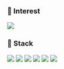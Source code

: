 ### 🚀 Interest
<img src="https://img.shields.io/badge/NLP-informational?style=flat-square&logo=Security&logoColor=white"/>

### 🚀 Stack
<img src="https://img.shields.io/badge/Python-3766AB?style=flat-square&logo=Python&logoColor=white"/> <img src="https://img.shields.io/badge/Swift-F05138?style=flat-square&logo=Swift&logoColor=white"/> <img src="https://img.shields.io/badge/Java-007396?style=flat-square&logo=Java&logoColor=white"/> <img src="https://img.shields.io/badge/JavaScript-F7DF1E?style=flat-square&logo=JavaScript&logoColor=white"/> <img src="https://img.shields.io/badge/C-A8B9CC?style=flat-square&logo=C&logoColor=white"/> <img src="https://img.shields.io/badge/HTML5-E34F26?style=flat-square&logo=HTML5&logoColor=white"/>

<!--
![Anurag's GitHub stats](https://github-readme-stats.vercel.app/api?username=syi07030&show_icons=true&theme=omni&show_icons=true)
-->

<!--[![Top Langs](https://github-readme-stats.vercel.app/api/top-langs/?username=syi07030&layout=compact&theme=default&langs_count=8)](https://github.com/anuraghazra/github-readme-stats)-->

<!--<img src="https://img.shields.io/badge/MySQL-4479A1?style=flat-square&logo=MySQL&logoColor=white"/>


- 🔭 I’m currently working on ...
- 🌱 I’m currently learning ...
- 👯 I’m looking to collaborate on ...
- 🤔 I’m looking for help with ...
- 💬 Ask me about ...
- 📫 How to reach me: ...
- 😄 Pronouns: ...
- ⚡ Fun fact: ...
-->
